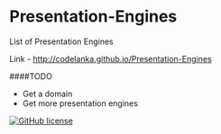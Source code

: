 Presentation-Engines
====================

List of Presentation Engines


Link - http://codelanka.github.io/Presentation-Engines


####TODO

*   Get a domain
*   Get more presentation engines

[![GitHub license](https://img.shields.io/badge/license-MIT-blue.svg?style=flat-square)](https://raw.githubusercontent.com/wombat-ucd/Real-Estate/master/LICENSE)
